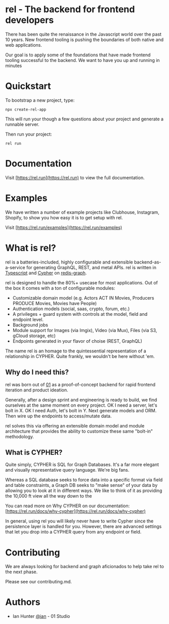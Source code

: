 # rel - The backend for frontend developers

There has been quite the renaissance in the Javascript world over the past 10 years. New frontend tooling is pushing the boundaries of both native and web applications.

Our goal is to apply some of the foundations that have made frontend tooling successful to the backend. We want to have you up and running in minutes

# Quickstart

To bootstrap a new project, type:

`npx create-rel-app`

This will run your though a few questions about your project and generate a runnable server.

Then run your project:

`rel run`

# Documentation

Visit [https://rel.run](https://rel.run) to view the full documentation.

# Examples

We have written a number of example projects like Clubhouse, Instagram, Shopify, to show you how easy it is to get setup with rel.

Visit [https://rel.run/examples](https://rel.run/examples)

# What is rel?

rel is a batteries-included, highly configurable and extensible backend-as-a-service for generating GraphQL, REST, and metal APIs. rel is written in [Typescript](https://www.typescriptlang.org/) and [Cypher](http://www.opencypher.org/) on [redis-graph](http://www.opencypher.org/).

rel is designed to handle the 80%+ usecase for most applications. Out of the box it comes with a ton of configurable modules:

- Customizable domain model (e.g. Actors ACT IN Movies, Producers PRODUCE Movies, Movies have People)
- Authentication models (social, saas, crypto, forum, etc.)
- A privileges + guard system with controls at the model, field and endpoint level.
- Background jobs
- Module support for Images (via Imgix), Video (via Mux), Files (via S3, gCloud storage, etc)
- Endpoints generated in your flavor of choise (REST, GraphQL)

The name rel is an homage to the quintessential representation of a relationship in CYPHER. Quite frankly, we wouldn't be here without 'em.

## Why do I need this?

rel was born out of [01](https://01.studio) as a proof-of-concept backend for rapid frontend iteration and product ideation.

Generally, after a design sprint and engineering is ready to build, we find ourselves at the same moment on every project. OK I need a server, let's bolt in X. OK I need Auth, let's bolt in Y. Next generate models and ORM. Then wire up the endpoints to access/mutate data.

rel solves this via offering an extensible domain model and module architecture that provides the ability to customize these same "bolt-in" methodology.

## What is CYPHER?

Quite simply, CYPHER is SQL for Graph Databases. It's a far more elegant and visually representative query language. We're big fans.

Whereas a SQL database seeks to force data into a specific format via field and table constraints, a Graph DB seeks to "make sense" of your data by allowing you to look at it in different ways. We like to think of it as providing the 10,000 ft view all the way down to the

You can read more on Why CYPHER on our documentation: [https://rel.run/docs/why-cypher](https://rel.run/docs/why-cypher)

In general, using rel you will likely never have to write Cypher since the persistence layer is handled for you. However, there are advanced settings that let you drop into a CYPHER query from any endpoint or field.

# Contributing

We are always looking for backend and graph aficionados to help take rel to the next phase.

Please see our contributing.md.

# Authors

- Ian Hunter [@ian](https://github.com/ian) - 01 Studio
